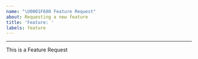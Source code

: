 ```yaml
---
name: "\U0001F680 Feature Request"
about: Requesting a new feature
title: 'Feature: '
labels: feature
---
```


<!--What feature needs to be created?-->

<!--Make sure to add any relevant links/screenshots!-->

---

This is a Feature Request
